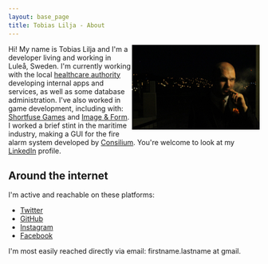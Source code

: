 ```yaml
---
layout: base_page
title: Tobias Lilja - About
---
```


<img src="/img/me.jpg" width="256" align="right">

Hi! My name is Tobias Lilja and I'm a developer living and working in Luleå, Sweden. I'm currently working with the local [healthcare authority](http://www.norrbotten.se) developing internal apps and services, as well as some database administration. I've also worked in game development, including with:
[Shortfuse Games](http://www.shortfuse.se) and
[Image & Form](http://www.imageform.se).
I worked a brief stint in the maritime industry, making a GUI for the fire alarm system developed by [Consilium](http://www.consilium.se).
You're welcome to look at my [LinkedIn](http://www.linkedin.com/in/tobiaslilja) profile.

## Around the internet

I'm active and reachable on these platforms:

- [Twitter](http://www.twitter.com/tobbel)
- [GitHub](http://www.github.com/tobbel)
- [Instagram](http://www.instagram.com/tobb_l)
- [Facebook](http://www.facebook.com/tobiasliljaa)

I'm most easily reached directly via email: firstname.lastname at gmail.
